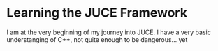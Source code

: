 # Learning the JUCE Framework

I am at the very beginning of my journey into JUCE.  I have a very basic understanging of C++, not quite enough to be dangerous... yet